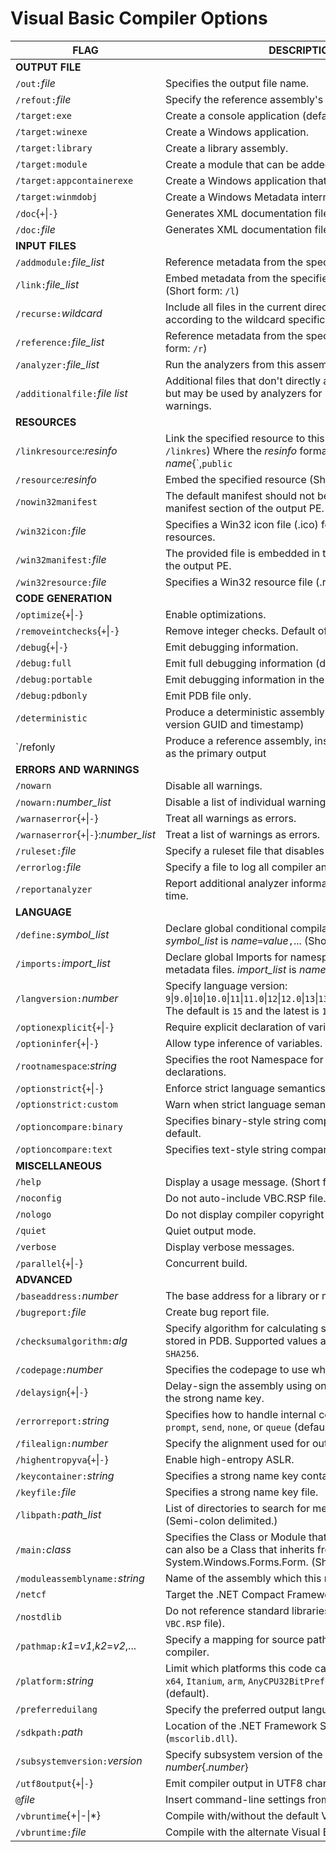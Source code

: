# Visual Basic Compiler Options

| FLAG | DESCRIPTION |
| ---- | ---- |
| **OUTPUT FILE**
| `/out:`*file* | Specifies the output file name.
| `/refout:`*file* | Specify the reference assembly's output file name
| `/target:exe` | Create a console application (default). (Short form: `/t`)
| `/target:winexe` | Create a Windows application.
| `/target:library` | Create a library assembly.
| `/target:module` | Create a module that can be added to an assembly.
| `/target:appcontainerexe` | Create a Windows application that runs in AppContainer.
| `/target:winmdobj` | Create a Windows Metadata intermediate file
| `/doc`{`+`&#124;`-`} | Generates XML documentation file.
| `/doc:`*file* | Generates XML documentation file to *file*.
| **INPUT FILES**
| `/addmodule:`*file_list* | Reference metadata from the specified modules
| `/link:`*file_list* | Embed metadata from the specified interop assembly. (Short form: `/l`)
| `/recurse:`*wildcard* | Include all files in the current directory and subdirectories according to the wildcard specifications.
| `/reference:`*file_list* | Reference metadata from the specified assembly. (Short form: `/r`)
| `/analyzer:`*file_list* | Run the analyzers from this assembly (Short form: `/a`)
| `/additionalfile:`*file list* | Additional files that don't directly affect code generation but may be used by analyzers for producing errors or warnings.
| **RESOURCES**
| `/linkresource`:*resinfo* | Link the specified resource to this assembly (Short form: `/linkres`) Where the *resinfo* format  is *file*{`,`*string name*{`,``public``|``private`}}
| `/resource`:*resinfo* | Embed the specified resource (Short form: `/res`)
| `/nowin32manifest` | The default manifest should not be embedded in the manifest section of the output PE.
| `/win32icon:`*file* | Specifies a Win32 icon file (.ico) for the default Win32 resources.
| `/win32manifest:`*file* | The provided file is embedded in the manifest section of the output PE.
| `/win32resource:`*file* | Specifies a Win32 resource file (.res).
| **CODE GENERATION**
| `/optimize`{`+`&#124;`-`} | Enable optimizations.
| `/removeintchecks`{`+`&#124;`-`} | Remove integer checks. Default off.
| `/debug`{`+`&#124;`-`} | Emit debugging information.
| `/debug:full` | Emit full debugging information (default).
| `/debug:portable` | Emit debugging information in the portable format.
| `/debug:pdbonly` | Emit PDB file only.
| `/deterministic` | Produce a deterministic assembly (including module version GUID and timestamp)
| `/refonly | Produce a reference assembly, instead of a full assembly, as the primary output 
| **ERRORS AND WARNINGS**
| `/nowarn` | Disable all warnings.
| `/nowarn:`*number_list* | Disable a list of individual warnings.
| `/warnaserror`{`+`&#124;`-`} | Treat all warnings as errors.
| `/warnaserror`{`+`&#124;`-`}:*number_list* | Treat a list of warnings as errors.
| `/ruleset:`*file* | Specify a ruleset file that disables specific diagnostics.
| `/errorlog:`*file* | Specify a file to log all compiler and analyzer diagnostics.
| `/reportanalyzer` | Report additional analyzer information, such as execution time.
| **LANGUAGE**
| `/define:`*symbol_list* | Declare global conditional compilation symbol(s). *symbol_list* is *name*`=`*value*`,`...  (Short form: `/d`)
| `/imports:`*import_list* | Declare global Imports for namespaces in referenced metadata files. *import_list* is *namespace*`,`...
| `/langversion:`*number* | Specify language version: `9`&#124;`9.0`&#124;`10`&#124;`10.0`&#124;`11`&#124;`11.0`&#124;`12`&#124;`12.0`&#124;`13`&#124;`13.0`&#124;`14`&#124;`14.0`&#124;`15`&#124;`15.0`&#124;`15.3`. The default is `15` and the latest is `15.3`.
| `/optionexplicit`{`+`&#124;`-`} | Require explicit declaration of variables.
| `/optioninfer`{`+`&#124;`-`} | Allow type inference of variables.
| `/rootnamespace`:*string* | Specifies the root Namespace for all top-level type declarations.
| `/optionstrict`{`+`&#124;`-`} | Enforce strict language semantics.
| `/optionstrict:custom` | Warn when strict language semantics are not respected.
| `/optioncompare:binary` | Specifies binary-style string comparisons. This is the default.
| `/optioncompare:text` | Specifies text-style string comparisons.
| **MISCELLANEOUS**
| `/help` | Display a usage message. (Short form: `/?`)
| `/noconfig` | Do not auto-include VBC.RSP file.
| `/nologo` | Do not display compiler copyright banner.
| `/quiet` | Quiet output mode.
| `/verbose` | Display verbose messages.
| `/parallel`{`+`&#124;`-`} | Concurrent build. 
| **ADVANCED**
| `/baseaddress:`*number* | The base address for a library or module (hex).
| `/bugreport:`*file* | Create bug report file.
| `/checksumalgorithm:`*alg* | Specify algorithm for calculating source file checksum stored in PDB. Supported values are: `SHA1` (default) or `SHA256`.
| `/codepage:`*number* | Specifies the codepage to use when opening source files.
| `/delaysign`{`+`&#124;`-`} | Delay-sign the assembly using only the public portion of the strong name key.
| `/errorreport:`*string* | Specifies how to handle internal compiler errors; must be `prompt`, `send`, `none`, or `queue` (default).
| `/filealign:`*number* | Specify the alignment used for output file sections.
| `/highentropyva`{`+`&#124;`-`} | Enable high-entropy ASLR.
| `/keycontainer:`*string* | Specifies a strong name key container.
| `/keyfile:`*file* | Specifies a strong name key file.
| `/libpath:`*path_list* | List of directories to search for metadata references. (Semi-colon delimited.)
| `/main:`*class* | Specifies the Class or Module that contains Sub Main. It can also be a Class that inherits from System.Windows.Forms.Form. (Short form: `/m`)
| `/moduleassemblyname:`*string* | Name of the assembly which this module will be a part of.
| `/netcf` | Target the .NET Compact Framework.
| `/nostdlib` | Do not reference standard libraries (`system.dll` and `VBC.RSP` file).
| `/pathmap:`*k1*=*v1*,*k2*=*v2*,... |  Specify a mapping for source path names output by the compiler.
| `/platform:`*string* | Limit which platforms this code can run on; must be `x86`, `x64`, `Itanium`, `arm`, `AnyCPU32BitPreferred` or `anycpu` (default).
| `/preferreduilang` | Specify the preferred output language name.
| `/sdkpath:`*path* | Location of the .NET Framework SDK directory (`mscorlib.dll`).
| `/subsystemversion:`*version* | Specify subsystem version of the output PE.  *version* is *number*{.*number*}
| `/utf8output`{`+`&#124;`-`} | Emit compiler output in UTF8 character encoding.
| `@`*file* | Insert command-line settings from a text file
| `/vbruntime`{+&#124;-&#124;*} | Compile with/without the default Visual Basic runtime.
| `/vbruntime:`*file* | Compile with the alternate Visual Basic runtime in *file*.
